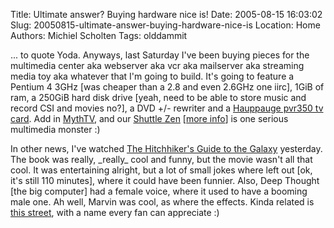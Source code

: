 Title: Ultimate answer? Buying hardware nice is!
Date: 2005-08-15 16:03:02
Slug: 20050815-ultimate-answer-buying-hardware-nice-is
Location: Home
Authors: Michiel Scholten
Tags: olddammit

<p>... to quote Yoda. Anyways, last Saturday I've been buying pieces for the multimedia center aka webserver aka vcr aka mailserver aka streaming media toy aka whatever that I'm going to build. It's going to feature a Pentium 4 3GHz [was cheaper than a 2.8 and even 2.6GHz one iirc], 1GiB of ram, a 250GiB hard disk drive [yeah, need to be able to store music and record CSI and movies no?], a DVD +/- rewriter and a <a href="http://www.hauppauge.com/html/wintvpvr350_datasheet.htm">Hauppauge pvr350 tv card</a>. Add in <a href="http://www.mythtv.org/">MythTV</a>, and our <a href="http://global.shuttle.com/Product/barebone/brb_OverView.asp?B_id=29">Shuttle Zen</a> [<a href="http://www.silentpcreview.com/article139-page1.html">more info</a>] is one serious multimedia monster :)</p>

<p>In other news, I've watched <a href="http://www.imdb.com/title/tt0371724/">The Hitchhiker's Guide to the Galaxy</a> yesterday. The book was really, _really_ cool and funny, but the movie wasn't all that cool. It was entertaining alright, but a lot of small jokes where left out [ok, it's still 110 minutes], where it could have been funnier. Also, Deep Thought [the big computer] had a female voice, where it used to have a booming male one. Ah well, Marvin was cool, as where the effects. Kinda related is <a href="http://www.deadprogrammer.com/?p=1722">this street</a>, with a name every fan can appreciate :)</p>